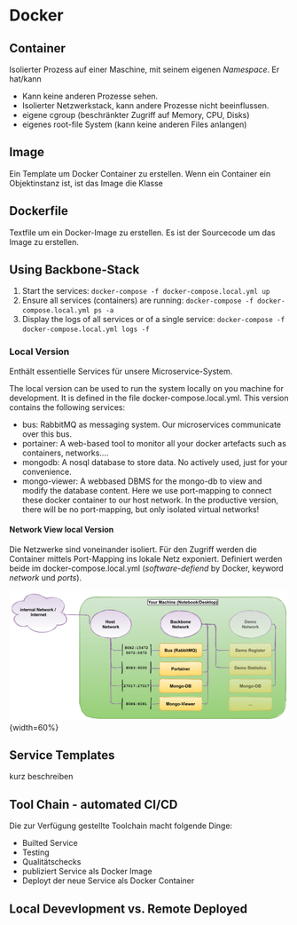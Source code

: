 # Docker

## Container

Isolierter Prozess auf einer Maschine, mit seinem eigenen *Namespace*. Er hat/kann

* Kann keine anderen Prozesse sehen.
* Isolierter Netzwerkstack, kann andere Prozesse nicht beeinflussen.
* eigene cgroup (beschränkter Zugriff auf Memory, CPU, Disks)
* eigenes root-file System (kann keine anderen Files anlangen)

## Image

Ein Template um Docker Container zu erstellen. Wenn ein Container ein Objektinstanz ist, ist das
Image die Klasse

## Dockerfile

Textfile um ein Docker-Image zu erstellen. Es ist der Sourcecode um das Image zu erstellen.

## Using Backbone-Stack

1. Start the services:
   `docker-compose -f docker-compose.local.yml up`
2. Ensure all services (containers) are running:
   `docker-compose -f docker-compose.local.yml ps -a`
3. Display the logs of all services or of a single service:
   `docker-compose -f docker-compose.local.yml logs -f`

### Local Version

Enthält essentielle Services für unsere Microservice-System.

The local version can be used to run the system locally on you machine for development. It is defined in the file docker-compose.local.yml.
This version contains the following services:
- bus: RabbitMQ as messaging system. Our microservices communicate over this bus.
- portainer: A web-based tool to monitor all your docker artefacts such as containers, networks....
- mongodb: A nosql database to store data. No actively used, just for your convenience.
- mongo-viewer: A webbased DBMS for the mongo-db to view and modify the database content.
  Here we use port-mapping to connect these docker container to our host network. In the productive version, there will be no port-mapping, but only isolated virtual networks!

#### Network View local Version

Die Netzwerke sind voneinander isoliert. Für den Zugriff werden die Container mittels Port-Mapping
ins lokale Netz exponiert. Definiert werden beide im docker-compose.local.yml (*software-defiend* by
Docker, keyword *network* und *ports*).

![Netzwerkübersicht Lokale Version](images/localnetwork.png){width=60%}

## Service Templates
kurz beschreiben

## Tool Chain - automated CI/CD

Die zur Verfügung gestellte Toolchain macht folgende Dinge:

* Builted Service
* Testing
* Qualitätschecks
* publiziert Service als Docker Image
* Deployt der neue Service als Docker Container

## Local Devevlopment vs. Remote Deployed


